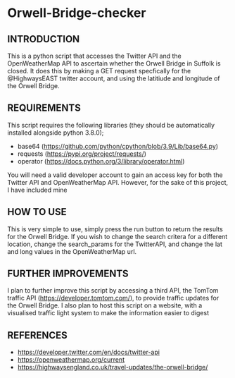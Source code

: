 # Orwell-Bridge-checker

INTRODUCTION
------------

This is a python script that accesses the Twitter API and the OpenWeatherMap API to ascertain whether the Orwell Bridge in Suffolk is closed. It does this by making a GET request specfically for the @HighwaysEAST twitter account, and using the latitiude and longitude of the Orwell Bridge.

REQUIREMENTS
------------

This script requires the following libraries (they should be automatically installed alongside python 3.8.0);

- base64 (https://github.com/python/cpython/blob/3.9/Lib/base64.py)
- requests (https://pypi.org/project/requests/)
- operator (https://docs.python.org/3/library/operator.html)

You will need a valid developer account to gain an access key for both the Twitter API and OpenWeatherMap API. However, for the sake of this project, I have included mine

HOW TO USE
-----------

This is very simple to use, simply press the run button to return the results for the Orwell Bridge. If you wish to change the search critera for a different location, change the search_params for the TwitterAPI, and change the lat and long values in the OpenWeatherMap url.

FURTHER IMPROVEMENTS
-----------

I plan to further improve this script by accessing a third API, the TomTom traffic API (https://developer.tomtom.com/), to provide traffic updates for the Orwell Bridge.
I also plan to host this script on a website, with a visualised traffic light system to make the information easier to digest

REFERENCES
-----------

- https://developer.twitter.com/en/docs/twitter-api
- https://openweathermap.org/current
- https://highwaysengland.co.uk/travel-updates/the-orwell-bridge/

